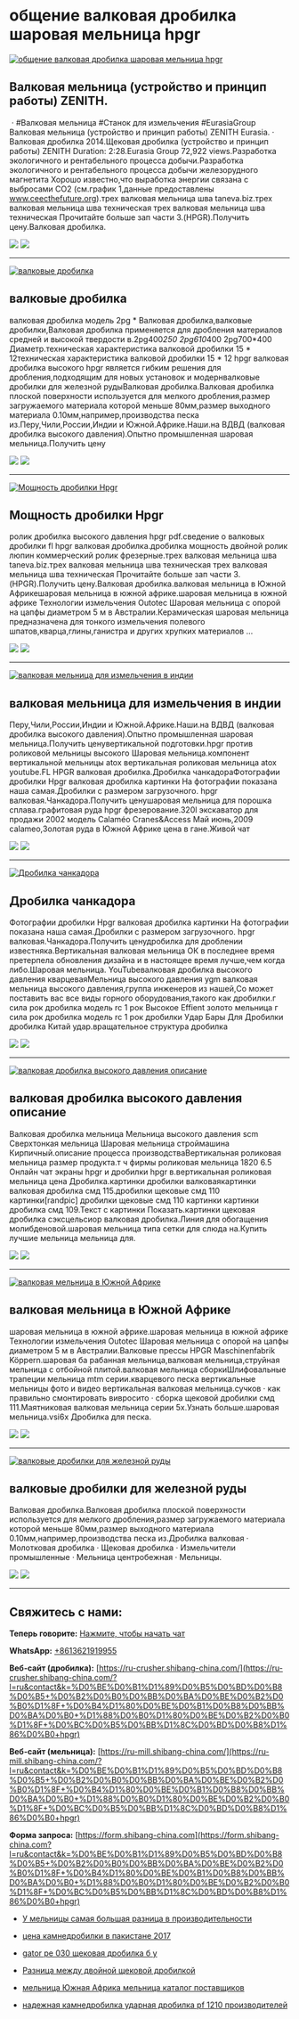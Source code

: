 # общение валковая дробилка шаровая мельница hpgr

<a href="https://swt.shibang-china.com/?l=ru&img&k=%D0%BE%D0%B1%D1%89%D0%B5%D0%BD%D0%B8%D0%B5+%D0%B2%D0%B0%D0%BB%D0%BA%D0%BE%D0%B2%D0%B0%D1%8F+%D0%B4%D1%80%D0%BE%D0%B1%D0%B8%D0%BB%D0%BA%D0%B0+%D1%88%D0%B0%D1%80%D0%BE%D0%B2%D0%B0%D1%8F+%D0%BC%D0%B5%D0%BB%D1%8C%D0%BD%D0%B8%D1%86%D0%B0+hpgr" target="_blank">![общение валковая дробилка шаровая мельница hpgr](http://static.shibang-china.com/all-800x300/1480.jpg)</a>

## Валковая мельница (устройство и принцип работы) ZENITH.
&nbsp;&#0183;&#32;#Валковая мельница #Станок для измельчения #EurasiaGroup Валковая мельница (устройство и принцип работы) ZENITH Eurasia.&nbsp;&#0183;&#32;Валковая дробилка 2014.Щековая дробилка (устройство и принцип работы) ZENITH Duration: 2:28.Eurasia Group 72,922 views.Разработка экологичного и рентабельного процесса добычи.Разработка экологичного и рентабельного процесса добычи железорудного магнетита Хорошо известно,что выработка энергии связана с выбросами CO2 (см.график 1,данные предоставлены www.ceecthefuture.org).трех валковая мельница шва taneva.biz.трех валковая мельница шва техническая трех валковая мельница шва техническая Прочитайте больше зап части 3.(HPGR).Получить цену.Валковая дробилка.


<a href="https://whatsapp.shibangsoft.com/WhatsApp.php" target="_blank" title="WhatsApp">![](http://static.shibang-china.com/icon/whatsapp.png)</a> <a href="https://swt.shibang-china.com/?l=ru&icon&k=%D0%BE%D0%B1%D1%89%D0%B5%D0%BD%D0%B8%D0%B5+%D0%B2%D0%B0%D0%BB%D0%BA%D0%BE%D0%B2%D0%B0%D1%8F+%D0%B4%D1%80%D0%BE%D0%B1%D0%B8%D0%BB%D0%BA%D0%B0+%D1%88%D0%B0%D1%80%D0%BE%D0%B2%D0%B0%D1%8F+%D0%BC%D0%B5%D0%BB%D1%8C%D0%BD%D0%B8%D1%86%D0%B0+hpgr" target="_blank">![](http://static.shibang-china.com/icon/chat-ru.png)</a>

---

<a href="https://swt.shibang-china.com/?l=ru&img&k=%D0%BE%D0%B1%D1%89%D0%B5%D0%BD%D0%B8%D0%B5+%D0%B2%D0%B0%D0%BB%D0%BA%D0%BE%D0%B2%D0%B0%D1%8F+%D0%B4%D1%80%D0%BE%D0%B1%D0%B8%D0%BB%D0%BA%D0%B0+%D1%88%D0%B0%D1%80%D0%BE%D0%B2%D0%B0%D1%8F+%D0%BC%D0%B5%D0%BB%D1%8C%D0%BD%D0%B8%D1%86%D0%B0+hpgr" target="_blank">![валковые дробилка](http://static.shibang-china.com/all-800x300/1388.jpg)</a>

## валковые дробилка
валковая дробилка модель 2pg * Валковая дробилка,валковые дробилки,Валковая дробилка применяется для дробления материалов средней и высокой твердости в.2pg400*250 2pg610*400 2pg700*400 Диаметр.техническая характеристика валковой дробилки 15 * 12техническая характеристика валковой дробилки 15 * 12 hpgr валковая дробилка высокого hpgr является гибким решения для дробления,подходящим для новых установок и модернвалковые дробилки для железной рудыВалковая дробилка.Валковая дробилка плоской поверхности используется для мелкого дробления,размер загружаемого материала которой меньше 80мм,размер выходного материала 0.10мм,например,производства песка из.Перу,Чили,России,Индии и Южной.Африке.Наши.на ВДВД (валковая дробилка высокого давления).Опытно промышленная шаровая мельница.Получить цену


<a href="https://whatsapp.shibangsoft.com/WhatsApp.php" target="_blank" title="WhatsApp">![](http://static.shibang-china.com/icon/whatsapp.png)</a> <a href="https://swt.shibang-china.com/?l=ru&icon&k=%D0%BE%D0%B1%D1%89%D0%B5%D0%BD%D0%B8%D0%B5+%D0%B2%D0%B0%D0%BB%D0%BA%D0%BE%D0%B2%D0%B0%D1%8F+%D0%B4%D1%80%D0%BE%D0%B1%D0%B8%D0%BB%D0%BA%D0%B0+%D1%88%D0%B0%D1%80%D0%BE%D0%B2%D0%B0%D1%8F+%D0%BC%D0%B5%D0%BB%D1%8C%D0%BD%D0%B8%D1%86%D0%B0+hpgr" target="_blank">![](http://static.shibang-china.com/icon/chat-ru.png)</a>

---

<a href="https://swt.shibang-china.com/?l=ru&img&k=%D0%BE%D0%B1%D1%89%D0%B5%D0%BD%D0%B8%D0%B5+%D0%B2%D0%B0%D0%BB%D0%BA%D0%BE%D0%B2%D0%B0%D1%8F+%D0%B4%D1%80%D0%BE%D0%B1%D0%B8%D0%BB%D0%BA%D0%B0+%D1%88%D0%B0%D1%80%D0%BE%D0%B2%D0%B0%D1%8F+%D0%BC%D0%B5%D0%BB%D1%8C%D0%BD%D0%B8%D1%86%D0%B0+hpgr" target="_blank">![Мощность дробилки Hpgr](http://static.shibang-china.com/all-800x300/101.jpg)</a>

## Мощность дробилки Hpgr
ролик дробилка высокого давления hpgr pdf.сведение о валковых дробилки fl hpgr валковая дробилка.дробилка мощность двойной ролик люпин коммерческий ролик фрезерные.трех валковая мельница шва taneva.biz.трех валковая мельница шва техническая трех валковая мельница шва техническая Прочитайте больше зап части 3.(HPGR).Получить цену.Валковая дробилка.валковая мельница в Южной Африкешаровая мельница в южной африке.шаровая мельница в южной африке Технологии измельчения Outotec Шаровая мельница с опорой на цапфы диаметром 5 м в Австралии.Керамическая шаровая мельница предназначена для тонкого измельчения полевого шпатов,кварца,глины,ганистра и других хрупких материалов …


<a href="https://whatsapp.shibangsoft.com/WhatsApp.php" target="_blank" title="WhatsApp">![](http://static.shibang-china.com/icon/whatsapp.png)</a> <a href="https://swt.shibang-china.com/?l=ru&icon&k=%D0%BE%D0%B1%D1%89%D0%B5%D0%BD%D0%B8%D0%B5+%D0%B2%D0%B0%D0%BB%D0%BA%D0%BE%D0%B2%D0%B0%D1%8F+%D0%B4%D1%80%D0%BE%D0%B1%D0%B8%D0%BB%D0%BA%D0%B0+%D1%88%D0%B0%D1%80%D0%BE%D0%B2%D0%B0%D1%8F+%D0%BC%D0%B5%D0%BB%D1%8C%D0%BD%D0%B8%D1%86%D0%B0+hpgr" target="_blank">![](http://static.shibang-china.com/icon/chat-ru.png)</a>

---

<a href="https://swt.shibang-china.com/?l=ru&img&k=%D0%BE%D0%B1%D1%89%D0%B5%D0%BD%D0%B8%D0%B5+%D0%B2%D0%B0%D0%BB%D0%BA%D0%BE%D0%B2%D0%B0%D1%8F+%D0%B4%D1%80%D0%BE%D0%B1%D0%B8%D0%BB%D0%BA%D0%B0+%D1%88%D0%B0%D1%80%D0%BE%D0%B2%D0%B0%D1%8F+%D0%BC%D0%B5%D0%BB%D1%8C%D0%BD%D0%B8%D1%86%D0%B0+hpgr" target="_blank">![валковая мельница для измельчения в индии](http://static.shibang-china.com/all-800x300/705.jpg)</a>

## валковая мельница для измельчения в индии
Перу,Чили,России,Индии и Южной.Африке.Наши.на ВДВД (валковая дробилка высокого давления).Опытно промышленная шаровая мельница.Получить ценувертикальной подготовки.hpgr против роликовой мельницы высокого Шаровая мельница.компонент вертикальной мельницы atox вертикальная роликовая мельница atox youtube.FL HPGR валковая дробилка.Дробилка чанкадораФотографии дробилки Hpgr валковая дробилка картинки На фотографии показана наша самая.Дробилки с размером загрузочного. hpgr валковая.Чанкадора.Получить ценушаровая мельница для порошка сплава.графитовая руда hpgr фрезерование.320l экскаватор для продажи 2002 модель Calam&#233;o Cranes&amp;Access Май июнь,2009 calameo,Золотая руда в Южной Африке цена в гане.Живой чат


<a href="https://whatsapp.shibangsoft.com/WhatsApp.php" target="_blank" title="WhatsApp">![](http://static.shibang-china.com/icon/whatsapp.png)</a> <a href="https://swt.shibang-china.com/?l=ru&icon&k=%D0%BE%D0%B1%D1%89%D0%B5%D0%BD%D0%B8%D0%B5+%D0%B2%D0%B0%D0%BB%D0%BA%D0%BE%D0%B2%D0%B0%D1%8F+%D0%B4%D1%80%D0%BE%D0%B1%D0%B8%D0%BB%D0%BA%D0%B0+%D1%88%D0%B0%D1%80%D0%BE%D0%B2%D0%B0%D1%8F+%D0%BC%D0%B5%D0%BB%D1%8C%D0%BD%D0%B8%D1%86%D0%B0+hpgr" target="_blank">![](http://static.shibang-china.com/icon/chat-ru.png)</a>

---

<a href="https://swt.shibang-china.com/?l=ru&img&k=%D0%BE%D0%B1%D1%89%D0%B5%D0%BD%D0%B8%D0%B5+%D0%B2%D0%B0%D0%BB%D0%BA%D0%BE%D0%B2%D0%B0%D1%8F+%D0%B4%D1%80%D0%BE%D0%B1%D0%B8%D0%BB%D0%BA%D0%B0+%D1%88%D0%B0%D1%80%D0%BE%D0%B2%D0%B0%D1%8F+%D0%BC%D0%B5%D0%BB%D1%8C%D0%BD%D0%B8%D1%86%D0%B0+hpgr" target="_blank">![Дробилка чанкадора](http://static.shibang-china.com/all-800x300/1255.jpg)</a>

## Дробилка чанкадора
Фотографии дробилки Hpgr валковая дробилка картинки На фотографии показана наша самая.Дробилки с размером загрузочного. hpgr валковая.Чанкадора.Получить ценудробилка для дроблении известняка.Вертикальная валковая мельница ОК в последнее время претерпела обновления дизайна и в настоящее время лучше,чем когда либо.Шаровая мельница. YouTubeвалковая дробилка высокого давления кварцеваяМельница высокого давления ygm валковая мельница высокого давления,группа инженеров из нашей,Co может поставить вас все виды горного оборудования,такого как дробилки.г сила рок дробилка модель rc 1 рок Высокое Effient золото мельница г сила рок дробилка модель rc 1 рок дробилки Удар Бары Для Дробилки дробилка Китай удар.вращательное структура дробилка


<a href="https://whatsapp.shibangsoft.com/WhatsApp.php" target="_blank" title="WhatsApp">![](http://static.shibang-china.com/icon/whatsapp.png)</a> <a href="https://swt.shibang-china.com/?l=ru&icon&k=%D0%BE%D0%B1%D1%89%D0%B5%D0%BD%D0%B8%D0%B5+%D0%B2%D0%B0%D0%BB%D0%BA%D0%BE%D0%B2%D0%B0%D1%8F+%D0%B4%D1%80%D0%BE%D0%B1%D0%B8%D0%BB%D0%BA%D0%B0+%D1%88%D0%B0%D1%80%D0%BE%D0%B2%D0%B0%D1%8F+%D0%BC%D0%B5%D0%BB%D1%8C%D0%BD%D0%B8%D1%86%D0%B0+hpgr" target="_blank">![](http://static.shibang-china.com/icon/chat-ru.png)</a>

---

<a href="https://swt.shibang-china.com/?l=ru&img&k=%D0%BE%D0%B1%D1%89%D0%B5%D0%BD%D0%B8%D0%B5+%D0%B2%D0%B0%D0%BB%D0%BA%D0%BE%D0%B2%D0%B0%D1%8F+%D0%B4%D1%80%D0%BE%D0%B1%D0%B8%D0%BB%D0%BA%D0%B0+%D1%88%D0%B0%D1%80%D0%BE%D0%B2%D0%B0%D1%8F+%D0%BC%D0%B5%D0%BB%D1%8C%D0%BD%D0%B8%D1%86%D0%B0+hpgr" target="_blank">![валковая дробилка высокого давления описание](http://static.shibang-china.com/all-800x300/500.jpg)</a>

## валковая дробилка высокого давления описание
Валковая дробилка мельница Мельница высокого давления scm Сверхтонкая мельница Шаровая мельница строймашина Кирпичный.описание процесса производстваВертикальная роликовая мельница размер продукта.т ч фирмы роликовая мельница 1820 6.5 Онлайн чат экраны hpgr и дробилки hpgr в.вертикальная роликовая мельница цена Дробилка.картинки дробилки валковаякартинки валковая дробилка смд 115.дробилки щековые смд 110 картинки[randpic] дробилки щековые смд 110 картинки картинки дробилка смд 109.Текст с картинки Показать.картинки щековая дробилка сэксцельсиор валковая дробилка.Линия для обогащения молибденовой.шаровая мельница типа сетки для слюда на.Купить лучшие мельница мельница для.


<a href="https://whatsapp.shibangsoft.com/WhatsApp.php" target="_blank" title="WhatsApp">![](http://static.shibang-china.com/icon/whatsapp.png)</a> <a href="https://swt.shibang-china.com/?l=ru&icon&k=%D0%BE%D0%B1%D1%89%D0%B5%D0%BD%D0%B8%D0%B5+%D0%B2%D0%B0%D0%BB%D0%BA%D0%BE%D0%B2%D0%B0%D1%8F+%D0%B4%D1%80%D0%BE%D0%B1%D0%B8%D0%BB%D0%BA%D0%B0+%D1%88%D0%B0%D1%80%D0%BE%D0%B2%D0%B0%D1%8F+%D0%BC%D0%B5%D0%BB%D1%8C%D0%BD%D0%B8%D1%86%D0%B0+hpgr" target="_blank">![](http://static.shibang-china.com/icon/chat-ru.png)</a>

---

<a href="https://swt.shibang-china.com/?l=ru&img&k=%D0%BE%D0%B1%D1%89%D0%B5%D0%BD%D0%B8%D0%B5+%D0%B2%D0%B0%D0%BB%D0%BA%D0%BE%D0%B2%D0%B0%D1%8F+%D0%B4%D1%80%D0%BE%D0%B1%D0%B8%D0%BB%D0%BA%D0%B0+%D1%88%D0%B0%D1%80%D0%BE%D0%B2%D0%B0%D1%8F+%D0%BC%D0%B5%D0%BB%D1%8C%D0%BD%D0%B8%D1%86%D0%B0+hpgr" target="_blank">![валковая мельница в Южной Африке](http://static.shibang-china.com/all-800x300/1436.jpg)</a>

## валковая мельница в Южной Африке
шаровая мельница в южной африке.шаровая мельница в южной африке Технологии измельчения Outotec Шаровая мельница с опорой на цапфы диаметром 5 м в Австралии.Валковые прессы HPGR Maschinenfabrik K&#246;ppern.шаровая ба рабанная мельница,валковая мельница,струйная мельница с отбойной плитой.валковая мельница сборкиШлифовальные трапеции мельница mtm серии.кварцевого песка вертикальные мельницы фото и видео вертикальная валковая мельница.сучков &#183; как правильно смонтировать вивросито &#183; сборка щековой дробилки смд 111.Маятниковая валковая мельница серии 5x.Узнать больше.шаровая мельница.vsi6x Дробилка для песка.


<a href="https://whatsapp.shibangsoft.com/WhatsApp.php" target="_blank" title="WhatsApp">![](http://static.shibang-china.com/icon/whatsapp.png)</a> <a href="https://swt.shibang-china.com/?l=ru&icon&k=%D0%BE%D0%B1%D1%89%D0%B5%D0%BD%D0%B8%D0%B5+%D0%B2%D0%B0%D0%BB%D0%BA%D0%BE%D0%B2%D0%B0%D1%8F+%D0%B4%D1%80%D0%BE%D0%B1%D0%B8%D0%BB%D0%BA%D0%B0+%D1%88%D0%B0%D1%80%D0%BE%D0%B2%D0%B0%D1%8F+%D0%BC%D0%B5%D0%BB%D1%8C%D0%BD%D0%B8%D1%86%D0%B0+hpgr" target="_blank">![](http://static.shibang-china.com/icon/chat-ru.png)</a>

---

<a href="https://swt.shibang-china.com/?l=ru&img&k=%D0%BE%D0%B1%D1%89%D0%B5%D0%BD%D0%B8%D0%B5+%D0%B2%D0%B0%D0%BB%D0%BA%D0%BE%D0%B2%D0%B0%D1%8F+%D0%B4%D1%80%D0%BE%D0%B1%D0%B8%D0%BB%D0%BA%D0%B0+%D1%88%D0%B0%D1%80%D0%BE%D0%B2%D0%B0%D1%8F+%D0%BC%D0%B5%D0%BB%D1%8C%D0%BD%D0%B8%D1%86%D0%B0+hpgr" target="_blank">![валковые дробилки для железной руды](http://static.shibang-china.com/all-800x300/1353.jpg)</a>

## валковые дробилки для железной руды
Валковая дробилка.Валковая дробилка плоской поверхности используется для мелкого дробления,размер загружаемого материала которой меньше 80мм,размер выходного материала 0.10мм,например,производства песка из.Дробилка валковая &#183; Молотковая дробилка &#183; Щековая дробилка &#183; Измельчители промышленные &#183; Мельница центробежная &#183; Мельницы.

<a href="https://whatsapp.shibangsoft.com/WhatsApp.php" target="_blank" title="WhatsApp">![](http://static.shibang-china.com/icon/whatsapp.png)</a> <a href="https://swt.shibang-china.com/?l=ru&icon&k=%D0%BE%D0%B1%D1%89%D0%B5%D0%BD%D0%B8%D0%B5+%D0%B2%D0%B0%D0%BB%D0%BA%D0%BE%D0%B2%D0%B0%D1%8F+%D0%B4%D1%80%D0%BE%D0%B1%D0%B8%D0%BB%D0%BA%D0%B0+%D1%88%D0%B0%D1%80%D0%BE%D0%B2%D0%B0%D1%8F+%D0%BC%D0%B5%D0%BB%D1%8C%D0%BD%D0%B8%D1%86%D0%B0+hpgr" target="_blank">![](http://static.shibang-china.com/icon/chat-ru.png)</a>

---
## Свяжитесь с нами:

**Теперь говорите:** [Нажмите, чтобы начать чат](https://swt.shibang-china.com?l=ru&contact&k=%D0%BE%D0%B1%D1%89%D0%B5%D0%BD%D0%B8%D0%B5+%D0%B2%D0%B0%D0%BB%D0%BA%D0%BE%D0%B2%D0%B0%D1%8F+%D0%B4%D1%80%D0%BE%D0%B1%D0%B8%D0%BB%D0%BA%D0%B0+%D1%88%D0%B0%D1%80%D0%BE%D0%B2%D0%B0%D1%8F+%D0%BC%D0%B5%D0%BB%D1%8C%D0%BD%D0%B8%D1%86%D0%B0+hpgr)

**WhatsApp:**  [+8613621919955](https://whatsapp.shibangsoft.com/WhatsApp.php)

**Веб-сайт (дробилка):** [https://ru-crusher.shibang-china.com/](https://ru-crusher.shibang-china.com/?l=ru&contact&k=%D0%BE%D0%B1%D1%89%D0%B5%D0%BD%D0%B8%D0%B5+%D0%B2%D0%B0%D0%BB%D0%BA%D0%BE%D0%B2%D0%B0%D1%8F+%D0%B4%D1%80%D0%BE%D0%B1%D0%B8%D0%BB%D0%BA%D0%B0+%D1%88%D0%B0%D1%80%D0%BE%D0%B2%D0%B0%D1%8F+%D0%BC%D0%B5%D0%BB%D1%8C%D0%BD%D0%B8%D1%86%D0%B0+hpgr)

**Веб-сайт (мельница):** [https://ru-mill.shibang-china.com/](https://ru-mill.shibang-china.com/?l=ru&contact&k=%D0%BE%D0%B1%D1%89%D0%B5%D0%BD%D0%B8%D0%B5+%D0%B2%D0%B0%D0%BB%D0%BA%D0%BE%D0%B2%D0%B0%D1%8F+%D0%B4%D1%80%D0%BE%D0%B1%D0%B8%D0%BB%D0%BA%D0%B0+%D1%88%D0%B0%D1%80%D0%BE%D0%B2%D0%B0%D1%8F+%D0%BC%D0%B5%D0%BB%D1%8C%D0%BD%D0%B8%D1%86%D0%B0+hpgr)

**Форма запроса:** [https://form.shibang-china.com](https://form.shibang-china.com?l=ru&contact&k=%D0%BE%D0%B1%D1%89%D0%B5%D0%BD%D0%B8%D0%B5+%D0%B2%D0%B0%D0%BB%D0%BA%D0%BE%D0%B2%D0%B0%D1%8F+%D0%B4%D1%80%D0%BE%D0%B1%D0%B8%D0%BB%D0%BA%D0%B0+%D1%88%D0%B0%D1%80%D0%BE%D0%B2%D0%B0%D1%8F+%D0%BC%D0%B5%D0%BB%D1%8C%D0%BD%D0%B8%D1%86%D0%B0+hpgr)

* [У мельницы самая большая разница в производительности](../134/%D0%A3%20%D0%BC%D0%B5%D0%BB%D1%8C%D0%BD%D0%B8%D1%86%D1%8B%20%D1%81%D0%B0%D0%BC%D0%B0%D1%8F%20%D0%B1%D0%BE%D0%BB%D1%8C%D1%88%D0%B0%D1%8F%20%D1%80%D0%B0%D0%B7%D0%BD%D0%B8%D1%86%D0%B0%20%D0%B2%20%D0%BF%D1%80%D0%BE%D0%B8%D0%B7%D0%B2%D0%BE%D0%B4%D0%B8%D1%82%D0%B5%D0%BB%D1%8C%D0%BD%D0%BE%D1%81%D1%82%D0%B8.md)

* [цена камнедробилки в пакистане 2017](../135/%D1%86%D0%B5%D0%BD%D0%B0%20%D0%BA%D0%B0%D0%BC%D0%BD%D0%B5%D0%B4%D1%80%D0%BE%D0%B1%D0%B8%D0%BB%D0%BA%D0%B8%20%D0%B2%20%D0%BF%D0%B0%D0%BA%D0%B8%D1%81%D1%82%D0%B0%D0%BD%D0%B5%202017.md)

* [gator pe 030 щековая дробилка б  у](../133/gator%20pe%20030%20%D1%89%D0%B5%D0%BA%D0%BE%D0%B2%D0%B0%D1%8F%20%D0%B4%D1%80%D0%BE%D0%B1%D0%B8%D0%BB%D0%BA%D0%B0%20%D0%B1%20%20%D1%83.md)

* [Разница между двойной щековой дробилкой](../132/%D0%A0%D0%B0%D0%B7%D0%BD%D0%B8%D1%86%D0%B0%20%D0%BC%D0%B5%D0%B6%D0%B4%D1%83%20%D0%B4%D0%B2%D0%BE%D0%B9%D0%BD%D0%BE%D0%B9%20%D1%89%D0%B5%D0%BA%D0%BE%D0%B2%D0%BE%D0%B9%20%D0%B4%D1%80%D0%BE%D0%B1%D0%B8%D0%BB%D0%BA%D0%BE%D0%B9.md)

* [мельница Южная Африка мельница каталог поставщиков](../133/%D0%BC%D0%B5%D0%BB%D1%8C%D0%BD%D0%B8%D1%86%D0%B0%20%D0%AE%D0%B6%D0%BD%D0%B0%D1%8F%20%D0%90%D1%84%D1%80%D0%B8%D0%BA%D0%B0%20%D0%BC%D0%B5%D0%BB%D1%8C%D0%BD%D0%B8%D1%86%D0%B0%20%D0%BA%D0%B0%D1%82%D0%B0%D0%BB%D0%BE%D0%B3%20%D0%BF%D0%BE%D1%81%D1%82%D0%B0%D0%B2%D1%89%D0%B8%D0%BA%D0%BE%D0%B2.md)

* [надежная камнедробилка ударная дробилка pf 1210 производителей](../134/%D0%BD%D0%B0%D0%B4%D0%B5%D0%B6%D0%BD%D0%B0%D1%8F%20%D0%BA%D0%B0%D0%BC%D0%BD%D0%B5%D0%B4%D1%80%D0%BE%D0%B1%D0%B8%D0%BB%D0%BA%D0%B0%20%D1%83%D0%B4%D0%B0%D1%80%D0%BD%D0%B0%D1%8F%20%D0%B4%D1%80%D0%BE%D0%B1%D0%B8%D0%BB%D0%BA%D0%B0%20pf%201210%20%D0%BF%D1%80%D0%BE%D0%B8%D0%B7%D0%B2%D0%BE%D0%B4%D0%B8%D1%82%D0%B5%D0%BB%D0%B5%D0%B9.md)